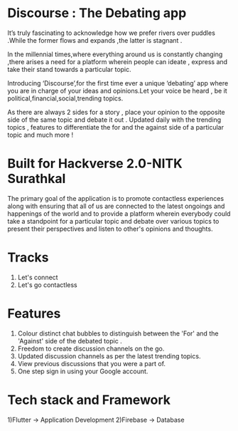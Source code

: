 # Discourse : The Debating app

It’s truly fascinating to acknowledge how we prefer rivers over puddles .While the former flows and expands ,the latter is stagnant . 

In the millennial times,where everything around us is constantly changing ,there arises a need for a platform wherein people can ideate , express and take their stand towards a particular topic.

Introducing ‘Discourse’,for the first time ever a unique ‘debating’ app where you are in charge of your ideas and opinions.Let your voice be heard , be it political,financial,social,trending topics.

As there are always 2 sides for a story , place your opinion to the opposite side of the same topic and debate it out . Updated daily with the trending topics , features to differentiate the for and the against side of a particular topic and much more !


# Built for Hackverse 2.0-NITK Surathkal

The primary goal of the application is to promote contactless experiences along with ensuring that all of us are connected to the latest ongoings and happenings of the world and to provide a platform wherein everybody could take a standpoint for a particular topic and debate over various topics to present their perspectives and listen to other's opinions and thoughts.

# Tracks 

1) Let's connect
2) Let's go contactless


# Features 

1) Colour distinct chat bubbles to distinguish between the 'For' and the 'Against' side of the debated topic .
2) Freedom to create discussion channels on the go.
3) Updated discussion channels as per the latest trending topics.
4) View previous discussions that you were a part of.
5) One step sign in using your Google account.


# Tech stack and Framework

1)Flutter -> Application Development
2)Firebase -> Database



